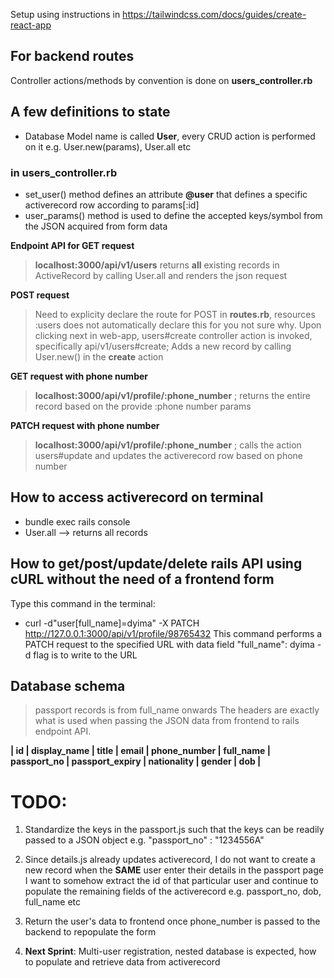 Setup using instructions in https://tailwindcss.com/docs/guides/create-react-app


## For backend routes

Controller actions/methods by convention is done on **users_controller.rb**

## A few definitions to state
- Database Model name is called **User**, every CRUD action is performed on it e.g. User.new(params), User.all etc
### in users_controller.rb
- set_user() method defines an attribute **@user** that defines a specific activerecord row according to params[:id]
- user_params() method is used to define the accepted keys/symbol from the JSON acquired from form data


**Endpoint API for GET request**
> **localhost:3000/api/v1/users**
> returns **all** existing records in ActiveRecord by calling User.all and renders the json request
> 
**POST request**
> Need to explicity declare the route for POST in **routes.rb**, resources :users does not automatically declare this for you not sure why.
> Upon clicking next in web-app, users#create controller action is invoked, specifically api/v1/users#create;
> Adds a new record by calling User.new() in the **create** action

**GET request with phone number**
> **localhost:3000/api/v1/profile/:phone_number** ; returns the entire record based on the provide :phone number params

**PATCH request with phone number**
> **localhost:3000/api/v1/profile/:phone_number** ; calls the action users#update and updates the activerecord row based on phone number

## How to access activerecord on terminal
- bundle exec rails console
- User.all  --> returns all records

## How to get/post/update/delete rails API using cURL without the need of a frontend form
Type this command in the terminal:
- curl -d"user[full_name]=dyima" -X PATCH http://127.0.0.1:3000/api/v1/profile/98765432
This command performs a PATCH request to the specified URL with data field "full_name": dyima
-d flag is to write to the URL

## Database schema
> passport records is from full_name onwards
The headers are exactly what is used when passing the JSON data from frontend to rails endpoint API.

**| id | display_name | title | email | phone_number | full_name | passport_no | passport_expiry | nationality | gender | dob |**

# TODO:
1. Standardize the keys in the passport.js such that the keys can be readily passed to a JSON object e.g. "passport_no" : "1234556A"

2. Since details.js already updates activerecord, I do not want to create a new record when the **SAME** user enter their details in the passport page
I want to somehow extract the id of that particular user and continue to populate the remaining fields of the activerecord e.g. passport_no, dob, full_name etc

3. Return the user's data to frontend once phone_number is passed to the backend to repopulate the form

4. **Next Sprint**: Multi-user registration, nested database is expected, how to populate and retrieve data from activerecord




